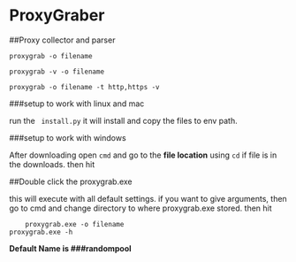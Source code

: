 # ProxyGraber
##Proxy collector and parser

	
  	proxygrab -o filename
	
	proxygrab -v -o filename
  
	proxygrab -o filename -t http,https -v
  
###setup to work with linux and mac 

run the ` install.py` it will install and copy the files to env path.

###setup to work with windows

After downloading open `cmd` and go to the **file location** using `cd`
if file is in the downloads. then hit

##Double click the proxygrab.exe

this will execute with all default settings. if you want to give arguments, then
go to cmd and change directory to where proxygrab.exe stored. then hit

        proxygrab.exe -o filename
	proxygrab.exe -h
	
**Default Name is ###randompool**
